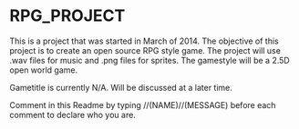 RPG_PROJECT
===========

This is a project that was started in March of 2014.
The objective of this project is to create an open source RPG style game.
The project will use .wav files for music and .png files for sprites.
The gamestyle will be a 2.5D open world game.

Gametitle is currently N/A. Will be discussed at a later time.

Comment in this Readme by typing //(NAME)//(MESSAGE) before each comment to declare who you are.

